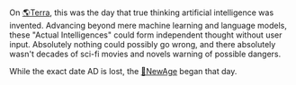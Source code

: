 On [🌎Terra](🌎Terra.md), this was the day that true thinking artificial intelligence was invented. Advancing beyond mere machine learning and language models, these "Actual Intelligences" could form independent thought without user input. Absolutely nothing could possibly go wrong, and there absolutely wasn't decades of sci-fi movies and novels warning of possible dangers.

While the exact date AD is lost, the [📅NewAge](📅NewAge.md) began that day.